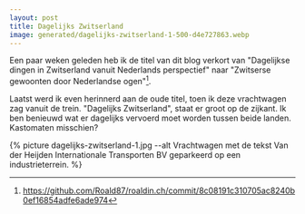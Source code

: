 ```yaml
---
layout: post
title: Dagelijks Zwitserland
image: generated/dagelijks-zwitserland-1-500-d4e727863.webp
---
```


Een paar weken geleden heb ik de titel van dit blog verkort van "Dagelijkse dingen in Zwitserland vanuit Nederlands perspectief" naar "Zwitserse gewoonten door Nederlandse ogen"[^1].

Laatst werd ik even herinnerd aan de oude titel, toen ik deze vrachtwagen zag vanuit de trein. "Dagelijks Zwitserland", staat er groot op de zijkant. Ik ben benieuwd wat er dagelijks vervoerd moet worden tussen beide landen. Kastomaten misschien?

{% picture dagelijks-zwitserland-1.jpg --alt Vrachtwagen met de tekst Van der Heijden Internationale Transporten BV geparkeerd op een industrieterrein. %}

[^1]: <https://github.com/Roald87/roaldin.ch/commit/8c08191c310705ac8240b0ef16854adfe6ade974>
